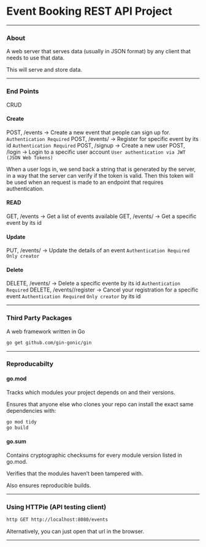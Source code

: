# Event Booking REST API Project
_______________________________________________________________________________
### About

A web server that serves data (usually in JSON format) by any client that
needs to use that data.

This will serve and store data.

_______________________________________________________________________________
### End Points

CRUD

#### Create
POST, /events -> Create a new event that people can sign up for. `Authentication Required`
POST, /events/<id> -> Register for specific event by its id `Authentication Required`
POST, /signup -> Create a new user
POST, /login -> Login to a specific user account `User authentication via JWT (JSON Web Tokens)`

When a user logs in, we send back a string that is generated by the server,
in a way that the server can verify if the token is valid. 
Then this token will be used when an request is made to an endpoint 
that requires authentication.

#### READ
GET, /events -> Get a list of events available
GET, /events/<id> -> Get a specific event by its id

#### Update
PUT, /events/<id> -> Update the details of an event `Authentication Required` `Only creator`

#### Delete
DELETE, /events/<id> -> Delete a specific evente by its id `Authentication Required`
DELETE, /events/<id>/register -> Cancel your registration for a specific event `Authentication Required` `Only creator`
by its id

_______________________________________________________________________________
### Third Party Packages

A web framework written in Go
```sh
go get github.com/gin-gonic/gin
```
_______________________________________________________________________________
### Reproducabilty

#### go.mod

Tracks which modules your project depends on and their versions.

Ensures that anyone else who clones your repo can install the exact same 
dependencies with:

```sh
go mod tidy
go build
```

#### go.sum

Contains cryptographic checksums for every module version listed in go.mod.

Verifies that the modules haven’t been tampered with.

Also ensures reproducible builds.

_______________________________________________________________________________
### Using HTTPie (API testing client)

```sh
http GET http://localhost:8080/events
```

Alternatively, you can just open that url in the browser.

_______________________________________________________________________________
